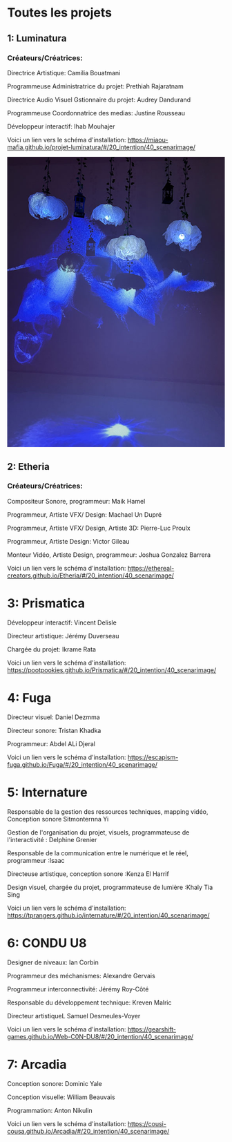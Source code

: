 # Toutes les projets #

## 1: Luminatura ##
### Créateurs/Créatrices: ###
 Directrice Artistique: Camilia Bouatmani

 Programmeuse Administratrice du projet: Prethiah Rajaratnam

 Directrice Audio Visuel Gstionnaire du projet: Audrey Dandurand

 Programmeuse Coordonnatrice des medias: Justine Rousseau

 Développeur interactif: Ihab Mouhajer

Voici un lien vers le schéma d'installation:
https://miaou-mafia.github.io/projet-luminatura/#/20_intention/40_scenarimage/


![Image](medias/luminatura_resultat.jpg) 






## 2: Etheria ##
### Créateurs/Créatrices: ###
 Compositeur Sonore, programmeur: Maik Hamel

 Programmeur, Artiste VFX/ Design: Machael Un Dupré

 Programmeur, Artiste VFX/ Design, Artiste 3D: Pierre-Luc Proulx

 Programmeur, Artiste Design: Victor Gileau

 Monteur Vidéo, Artiste Design, programmeur: Joshua Gonzalez Barrera

Voici un lien vers le schéma d'installation:
https://ethereal-creators.github.io/Etheria/#/20_intention/40_scenarimage/


# 3: Prismatica #
Développeur interactif: Vincent Delisle

Directeur artistique: Jérémy Duverseau

Chargée du projet: Ikrame Rata


Voici un lien vers le schéma d'installation:
https://pootpookies.github.io/Prismatica/#/20_intention/40_scenarimage/



# 4: Fuga #

 Directeur visuel: Daniel Dezmma

Directeur sonore: Tristan Khadka

Programmeur: Abdel ALi Djeral



Voici un lien vers le schéma d'installation:
https://escapism-fuga.github.io/Fuga/#/20_intention/40_scenarimage/


# 5: Internature #

Responsable de la gestion des ressources techniques, mapping vidéo, Conception sonore Sitmonternna Yi

Gestion de l'organisation du projet, visuels, programmateuse de l'interactivité : Delphine Grenier

 Responsable de la communication entre le numérique et le réel, programmeur :Isaac

 Directeuse artistique, conception sonore :Kenza El Harrif
 
 Design visuel, chargée du projet, programmateuse de lumière :Khaly Tia Sing

 Voici un lien vers le schéma d'installation:
https://tprangers.github.io/internature/#/20_intention/40_scenarimage/


# 6: CONDU U8 #
Designer de niveaux: Ian Corbin

Programmeur des méchanismes: Alexandre Gervais

Programmeur interconnectivité: Jérémy Roy-Côté

Responsable du développement technique: Kreven Malric

Directeur artistiqueL Samuel Desmeules-Voyer

Voici un lien vers le schéma d'installation:
https://gearshift-games.github.io/Web-C0N-DU8/#/20_intention/40_scenarimage/

# 7: Arcadia #
Conception sonore: Dominic Yale

Conception visuelle: William Beauvais

Programmation: Anton Nikulin

Voici un lien vers le schéma d'installation:
https://cousi-cousa.github.io/Arcadia/#/20_intention/40_scenarimage/

